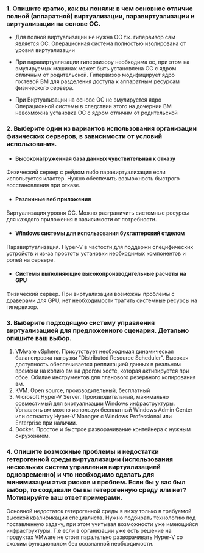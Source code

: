 ### 1. Опишите кратко, как вы поняли: в чем основное отличие полной (аппаратной) виртуализации, паравиртуализации и виртуализации на основе ОС.

- Для полной виртуализации не нужна ОС т.к. гипервизор сам является ОС. Операционная система полностью изолирована от уровня виртуализации

- При паравиртуализации гипервизору необходима ос, при этом на эмулируемых машинах может быть установлена ОС с ядром отличным от родительской. Гипервизор модифицирует ядро гостевой ВМ для разделения доступа к аппаратным ресурсам физического сервера.

- При Виртуализации на основе ОС не эмулируется ядро Операционной системы в следствии этого на дочернии ВМ невохможна установка ОС с ядром отличнм от родительской

### 2. Выберите один из вариантов использования организации физических серверов, в зависимости от условий использования.
- #### Высоконагруженная база данных чувствительная к отказу 
Физический сервер с рейдом либо паравиртуализация если используется кластер. Нужно обеспечить возможность быстрого восстановления при отказе.

- #### Различные веб приложения 
Виртуализация уровня ОС. Можно разграничить системные ресурсы для каждого приложения в зависимости от потребности.

- #### Windows системы для использования бухгалтерский отделом 
Паравиртуализация. Hyper-V  в частости для поддержи специфических устройств и из-за простоты установки необходимых компонентов и ролей на сервере. 
 
- #### Системы выполняющие высокопроизводительные расчеты на GPU 
Физический сервер. При виртуализации возможны проблемы с драверами для GPU, нет необходимости тратить системные ресурсы на гипервизор.

### 3. Выберите подходящую систему управления виртуализацией для предложенного сценария. Детально опишите ваш выбор.

  1. VMware vSphere. Присутствует необходимая динамическая балансировка нагрузки "Distributed Resource Scheduler". Высокая доступность обеспечивается репликацией данных в реальном времени на копию вм на дрогом хосте, которая активируется при сбое. Обилие инструментов для планового резервного копирования вм.
  2. KVM. Open source,  производительный, бесплатный
  3. Microsoft Hyper-V Server. Производительный, макимально совместимый для виртуализации Windows инфраструктуры. Урпавлять вм можно используя бесплатный Windows Admin Center или остнастку Hyper-V Manager c Windows Professional или Enterprise при наличии.
  4. Docker. Простое и быстрое разворачивание контейнера с нужным окружением.
  
### 4. Опишите возможные проблемы и недостатки гетерогенной среды виртуализации (использования нескольких систем управления виртуализацией одновременно) и что необходимо сделать для минимизации этих рисков и проблем. Если бы у вас был выбор, то создавали бы вы гетерогенную среду или нет? Мотивируйте ваш ответ примерами.
Основной недостаток гетерогенной среды я вижу только в требуемой высокой квалификации специалиста. Нужно подбирать технологию под поставленную задачу, при этом учитывая возможности уже имеющийся инфраструктуры. Т.е если в организации уже есть решение на продуктах VMware не стоит паралельно разворачивать Hyper-V со схожим функционалом без осознанной необходимости. 

